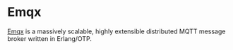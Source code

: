 # Emqx

[Emqx](https://www.emqx.io/) is a massively scalable, highly extensible distributed MQTT message broker written in Erlang/OTP.



